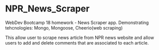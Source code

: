 # NPR_News_Scraper
WebDev Bootcamp 18 homework - News Scraper app.
Demonstrating tehcnologies: Mongo, Mongoose, Cheerio(web scraping)

This allow user to scrape news article from NPR news website and allow users to add and delete comments that are associated to each article.


